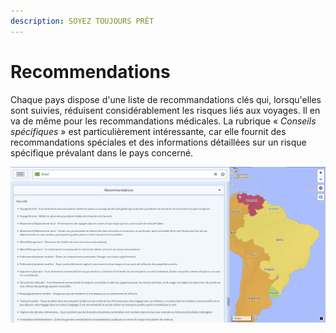 ```yaml
---
description: SOYEZ TOUJOURS PRÊT
---
```


# Recommendations

Chaque pays dispose d'une liste de recommandations clés qui, lorsqu'elles sont suivies, réduisent considérablement les risques liés aux voyages. Il en va de même pour les recommandations médicales. La rubrique « _Conseils spécifiques_ » est particulièrement intéressante, car elle fournit des recommandations spéciales et des informations détaillées sur un risque spécifique prévalant dans le pays concerné.

![](../.gitbook/assets/ci_recs.jpg)

